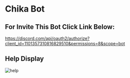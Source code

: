 # Chika Bot

## For Invite This Bot Click Link Below:
https://discord.com/api/oauth2/authorize?client_id=1101357310816829510&permissions=8&scope=bot

## Help Display
![help](https://media.discordapp.net/attachments/1102328536016105494/1102384652670480505/image.png?width=457&height=434)